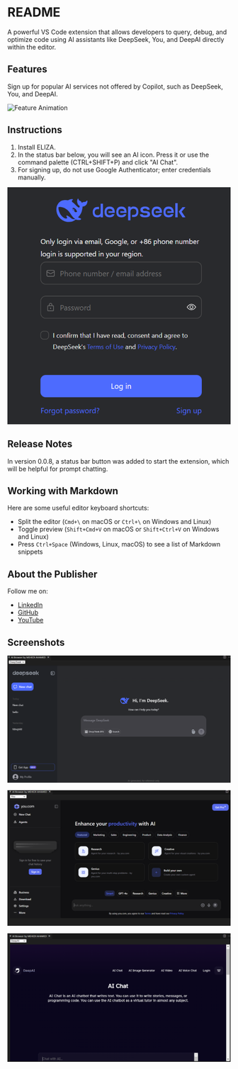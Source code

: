 # README

A powerful VS Code extension that allows developers to query, debug, and optimize code using AI assistants like DeepSeek, You, and DeepAI directly within the editor.

## Features

Sign up for popular AI services not offered by Copilot, such as DeepSeek, You, and DeepAI.

![Feature Animation](https://raw.githubusercontent.com/MehediAhamed/ELIZA/master/assets/images/ELIZA.gif)

## Instructions

1. Install ELIZA.
2. In the status bar below, you will see an AI icon. Press it or use the command palette (CTRL+SHIFT+P) and click "AI Chat".
3. For signing up, do not use Google Authenticator; enter credentials manually.

![Sign up](https://raw.githubusercontent.com/MehediAhamed/ELIZA/master/assets/images/signup.png)

## Release Notes

In version 0.0.8, a status bar button was added to start the extension, which will be helpful for prompt chatting.

## Working with Markdown

Here are some useful editor keyboard shortcuts:

* Split the editor (`Cmd+\` on macOS or `Ctrl+\` on Windows and Linux)
* Toggle preview (`Shift+Cmd+V` on macOS or `Shift+Ctrl+V` on Windows and Linux)
* Press `Ctrl+Space` (Windows, Linux, macOS) to see a list of Markdown snippets

## About the Publisher

Follow me on:
* [LinkedIn](https://www.linkedin.com/in/mehedi-ahamed-17014b21a)
* [GitHub](https://github.com/MehediAhamed)
* [YouTube](https://www.youtube.com/@mehediunplugged)

## Screenshots
![DeepSeek](https://raw.githubusercontent.com/MehediAhamed/ELIZA/master/assets/images/deepseek.png)

![You](https://raw.githubusercontent.com/MehediAhamed/ELIZA/master/assets/images/you.png)

![DeepAI](https://raw.githubusercontent.com/MehediAhamed/ELIZA/master/assets/images/deepai.png)
